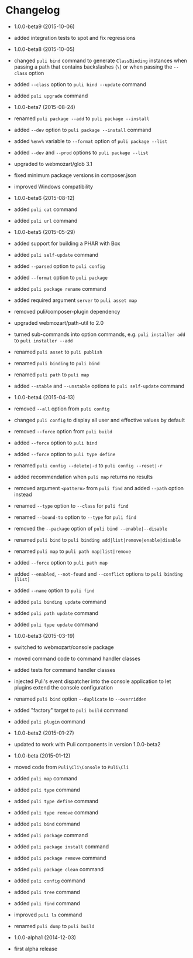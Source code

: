 Changelog
=========

* 1.0.0-beta9 (2015-10-06)

 * added integration tests to spot and fix regressions

* 1.0.0-beta8 (2015-10-05)

 * changed `puli bind` command to generate `ClassBinding` instances when passing
   a path that contains backslashes (`\`) or when passing the `--class` option
 * added `--class` option to `puli bind --update` command
 * added `puli upgrade` command
 
* 1.0.0-beta7 (2015-08-24)

 * renamed `puli package --add` to `puli package --install`
 * added `--dev` option to `puli package --install` command
 * added `%env%` variable to `--format` option of `puli package --list`
 * added `--dev` and `--prod` options to `puli package --list`
 * upgraded to webmozart/glob 3.1
 * fixed minimum package versions in composer.json
 * improved Windows compatibility

* 1.0.0-beta6 (2015-08-12)

 * added `puli cat` command
 * added `puli url` command

* 1.0.0-beta5 (2015-05-29)

 * added support for building a PHAR with Box
 * added `puli self-update` command
 * added `--parsed` option to `puli config`
 * added `--format` option to `puli package`
 * added `puli package rename` command
 * added required argument `server` to `puli asset map`
 * removed puli/composer-plugin dependency
 * upgraded webmozart/path-util to 2.0
 * turned sub-commands into option commands, e.g. `puli installer add` to
   `puli installer --add`
 * renamed `puli asset` to `puli publish`
 * renamed `puli binding` to `puli bind`
 * renamed `puli path` to `puli map`
 * added `--stable` and `--unstable` options to `puli self-update` command

* 1.0.0-beta4 (2015-04-13)

 * removed `--all` option from `puli config`
 * changed `puli config` to display all user and effective values by default
 * removed `--force` option from `puli build`
 * added `--force` option to `puli bind`
 * added `--force` option to `puli type define`
 * renamed `puli config --delete|-d` to `puli config --reset|-r`
 * added recommendation when `puli map` returns no results
 * removed argument `<pattern>` from `puli find` and added `--path` option instead
 * renamed `--type` option to `--class` for `puli find`
 * renamed `--bound-to` option to `--type` for `puli find`
 * removed the `--package` option of `puli bind --enable|--disable`
 * renamed `puli bind` to `puli binding add|list|remove|enable|disable`
 * renamed `puli map` to `puli path map|list|remove`
 * added `--force` option to `puli path map`
 * added `--enabled`, `--not-found` and `--conflict` options to `puli binding [list]`
 * added `--name` option to `puli find`
 * added `puli binding update` command
 * added `puli path update` command
 * added `puli type update` command

* 1.0.0-beta3 (2015-03-19)

 * switched to webmozart/console package
 * moved command code to command handler classes
 * added tests for command handler classes
 * injected Puli's event dispatcher into the console application to let plugins
   extend the console configuration
 * renamed `puli bind` option `--duplicate` to `--overridden`
 * added "factory" target to `puli build` command
 * added `puli plugin` command

* 1.0.0-beta2 (2015-01-27)

 * updated to work with Puli components in version 1.0.0-beta2

* 1.0.0-beta (2015-01-12)

 * moved code from `Puli\Cli\Console` to `Puli\Cli`
 * added `puli map` command
 * added `puli type` command
 * added `puli type define` command
 * added `puli type remove` command
 * added `puli bind` command
 * added `puli package` command
 * added `puli package install` command
 * added `puli package remove` command
 * added `puli package clean` command
 * added `puli config` command
 * added `puli tree` command
 * added `puli find` command
 * improved `puli ls` command
 * renamed `puli dump` to `puli build`

* 1.0.0-alpha1 (2014-12-03)

 * first alpha release
